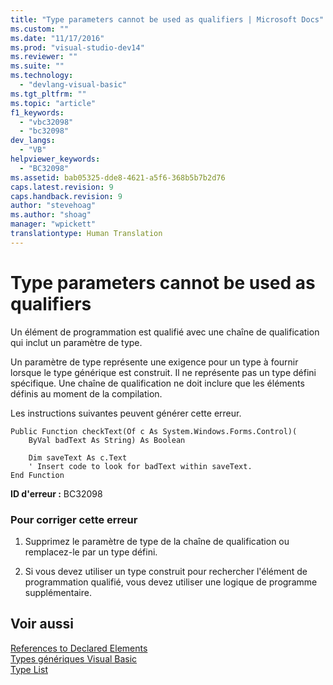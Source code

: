```yaml
---
title: "Type parameters cannot be used as qualifiers | Microsoft Docs"
ms.custom: ""
ms.date: "11/17/2016"
ms.prod: "visual-studio-dev14"
ms.reviewer: ""
ms.suite: ""
ms.technology: 
  - "devlang-visual-basic"
ms.tgt_pltfrm: ""
ms.topic: "article"
f1_keywords: 
  - "vbc32098"
  - "bc32098"
dev_langs: 
  - "VB"
helpviewer_keywords: 
  - "BC32098"
ms.assetid: bab05325-dde8-4621-a5f6-368b5b7b2d76
caps.latest.revision: 9
caps.handback.revision: 9
author: "stevehoag"
ms.author: "shoag"
manager: "wpickett"
translationtype: Human Translation
---
```

# Type parameters cannot be used as qualifiers
Un élément de programmation est qualifié avec une chaîne de qualification qui inclut un paramètre de type.  
  
 Un paramètre de type représente une exigence pour un type à fournir lorsque le type générique est construit.  Il ne représente pas un type défini spécifique.  Une chaîne de qualification ne doit inclure que les éléments définis au moment de la compilation.  
  
 Les instructions suivantes peuvent générer cette erreur.  
  
```  
Public Function checkText(Of c As System.Windows.Forms.Control)(  
    ByVal badText As String) As Boolean  
  
    Dim saveText As c.Text  
    ' Insert code to look for badText within saveText.  
End Function  
```  
  
 **ID d'erreur :** BC32098  
  
### Pour corriger cette erreur  
  
1.  Supprimez le paramètre de type de la chaîne de qualification ou remplacez\-le par un type défini.  
  
2.  Si vous devez utiliser un type construit pour rechercher l'élément de programmation qualifié, vous devez utiliser une logique de programme supplémentaire.  
  
## Voir aussi  
 [References to Declared Elements](../../../visual-basic/programming-guide/language-features/declared-elements/references-to-declared-elements.md)   
 [Types génériques Visual Basic](../../../visual-basic/programming-guide/language-features/data-types/generic-types.md)   
 [Type List](../../../visual-basic/language-reference/statements/type-list.md)